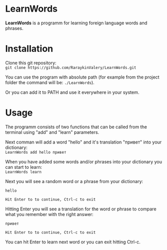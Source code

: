 # LearnWords

**LearnWords** is a programm for learning foreign language words and phrases.

# Installation
Clone this git repository:\
```git clone https://github.com/RaraykinValery/LearnWords.git```

You can use the program with absolute path (for example from the project folder the command will be: `./LearnWords`).

Or you can add it to PATH and use it everywhere in your system.

# Usage

The programm consists of two functions that can be called from the terminal using "add" and "learn" parameters.

Next comman will add a word "hello" and it's translation "привет" into your dictionary:\
```LearnWords add hello привет```

When you have added some words and/or phrases into your dictionary you can start to learn:\
```LearnWords learn```

Next you will see a random word or a phrase from your dictionary:
```
hello

Hit Enter to to continue, Ctrl-c to exit
```

Hitting Enter you will see a translation for the word or phrase to compare what you remember with the right answer:
```
привет

Hit Enter to to continue, Ctrl-c to exit
```

You can hit Enter to learn next word or you can exit hitting Ctrl-c.
